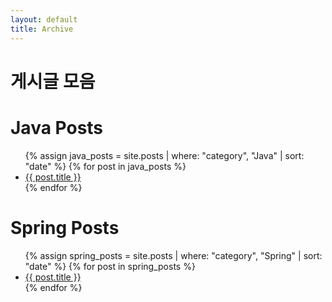 ```yaml
---
layout: default
title: Archive
---
```


# 게시글 모음

<!-- {% assign postsByYearMonth = site.posts | group_by_exp: "post", "post.date | date: '%B %Y'" %}
{% for yearMonth in postsByYearMonth %}
  <h2>{{ yearMonth.name }}</h2>
  <ul>
    {% for post in yearMonth.items %}
      <li><a href="{{ post.url }}">{{ post.title }}</a></li>
    {% endfor %}
  </ul>
{% endfor %} -->


<h1>Java Posts</h1>
<ul>
  {% assign java_posts = site.posts | where: "category", "Java" | sort: "date" %}
    {% for post in java_posts %}
    <li>
      <a href="{{ post.url }}">{{ post.title }}</a>
    </li>
    {% endfor %}
</ul>



<h1>Spring Posts</h1>
<ul>
  {% assign spring_posts = site.posts | where: "category", "Spring" | sort: "date" %}
    {% for post in spring_posts %}
    <li>
      <a href="{{ post.url }}">{{ post.title }}</a>
    </li>
    {% endfor %}
</ul>